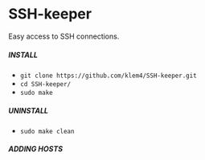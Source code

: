 # SSH-keeper
Easy access to SSH connections.


##### INSTALL

* `git clone https://github.com/klem4/SSH-keeper.git`
* `cd SSH-keeper/`
* `sudo make`


##### UNINSTALL
* `sudo make clean`

##### ADDING HOSTS
